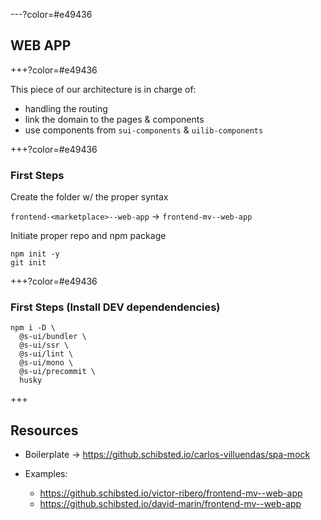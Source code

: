 ---?color=#e49436

## WEB APP

+++?color=#e49436

This piece of our architecture is in charge of:
- handling the routing
- link the domain to the pages & components
- use components from `sui-components` & `uilib-components`

+++?color=#e49436

### First Steps

Create the folder w/ the proper syntax

`frontend-<marketplace>--web-app` → `frontend-mv--web-app`

Initiate proper repo and npm package

```
npm init -y
git init
```

+++?color=#e49436

### First Steps (Install DEV dependendencies)

```
npm i -D \
  @s-ui/bundler \
  @s-ui/ssr \
  @s-ui/lint \
  @s-ui/mono \
  @s-ui/precommit \
  husky
```

+++

## Resources

- Boilerplate → https://github.schibsted.io/carlos-villuendas/spa-mock

- Examples:
  - https://github.schibsted.io/victor-ribero/frontend-mv--web-app
  - https://github.schibsted.io/david-marin/frontend-mv--web-app
